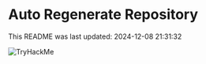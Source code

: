 # Auto Regenerate Repository

This README was last updated: 2024-12-08 21:31:32

 ![TryHackMe](https://tryhackme.com/badge/533634)